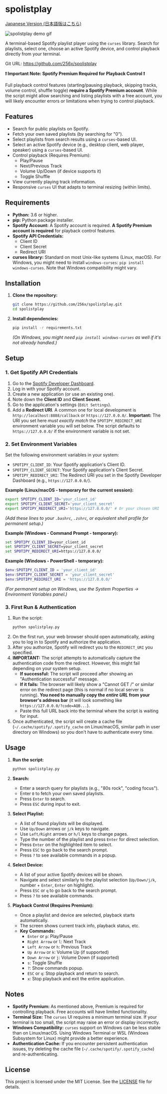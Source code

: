 # spolistplay

[Japanese Version (日本語版はこちら)](README_jp.md)

![spolistplay demo gif](https://github.com/user-attachments/assets/26c22414-2cb2-4e26-a5db-219ecaf04398)

A terminal-based Spotify playlist player using the `curses` library. Search for playlists, select one, choose an active Spotify device, and control playback directly from your terminal.

Git URL: https://github.com/256x/spolistplay

**❗ Important Note: Spotify Premium Required for Playback Control ❗**

Full playback control features (starting/pausing playback, skipping tracks, volume control, shuffle toggle) **require a Spotify Premium account**. While the script might allow searching and listing playlists with a free account, you will likely encounter errors or limitations when trying to control playback.

## Features

*   Search for public playlists on Spotify.
*   Fetch your own saved playlists (by searching for "0").
*   Select playlists from search results using a `curses`-based UI.
*   Select an active Spotify device (e.g., desktop client, web player, speaker) using a `curses`-based UI.
*   Control playback (Requires Premium):
    *   Play/Pause
    *   Next/Previous Track
    *   Volume Up/Down (if device supports it)
    *   Toggle Shuffle
*   View currently playing track information.
*   Responsive `curses` UI that adapts to terminal resizing (within limits).

## Requirements

*   **Python:** 3.6 or higher.
*   **pip:** Python package installer.
*   **Spotify Account:** A Spotify account is required. **A Spotify Premium account is required** for playback control features.
*   **Spotify API Credentials:**
    *   Client ID
    *   Client Secret
    *   Redirect URI
*   **curses library:** Standard on most Unix-like systems (Linux, macOS). For Windows, you might need to install `windows-curses`: `pip install windows-curses`. Note that Windows compatibility might vary.

## Installation

1.  **Clone the repository:**
    ```bash
    git clone https://github.com/256x/spolistplay.git
    cd spolistplay
    ```

2.  **Install dependencies:**
    ```bash
    pip install -r requirements.txt
    ```
    *(On Windows, you might need `pip install windows-curses` as well if it's not already handled.)*

## Setup

### 1. Get Spotify API Credentials

1.  Go to the [Spotify Developer Dashboard](https://developer.spotify.com/dashboard/).
2.  Log in with your Spotify account.
3.  Create a new application (or use an existing one).
4.  Note down the **Client ID** and **Client Secret**.
5.  Go to the application's settings (`Edit Settings`).
6.  Add a **Redirect URI**. A common one for local development is `http://localhost:8888/callback` or `https://127.0.0.0/`. **Important:** The URI you set here *must exactly match* the `SPOTIPY_REDIRECT_URI` environment variable you will set below. The script defaults to `https://127.0.0.0/` if the environment variable is not set.

### 2. Set Environment Variables

Set the following environment variables in your system:

*   `SPOTIPY_CLIENT_ID`: Your Spotify application's Client ID.
*   `SPOTIPY_CLIENT_SECRET`: Your Spotify application's Client Secret.
*   `SPOTIPY_REDIRECT_URI`: The Redirect URI you set in the Spotify Developer Dashboard (e.g., `https://127.0.0.0/`).

**Example (Linux/macOS - temporary for the current session):**

```bash
export SPOTIPY_CLIENT_ID='your_client_id'
export SPOTIPY_CLIENT_SECRET='your_client_secret'
export SPOTIPY_REDIRECT_URI='https://127.0.0.0/' # Or your chosen URI
```

*(Add these lines to your `.bashrc`, `.zshrc`, or equivalent shell profile for permanent setup.)*

**Example (Windows - Command Prompt - temporary):**

```cmd
set SPOTIPY_CLIENT_ID=your_client_id
set SPOTIPY_CLIENT_SECRET=your_client_secret
set SPOTIPY_REDIRECT_URI=https://127.0.0.0/
```

**Example (Windows - PowerShell - temporary):**

```powershell
$env:SPOTIPY_CLIENT_ID = 'your_client_id'
$env:SPOTIPY_CLIENT_SECRET = 'your_client_secret'
$env:SPOTIPY_REDIRECT_URI = 'https://127.0.0.0/'
```

*(For permanent setup on Windows, use the System Properties -> Environment Variables panel.)*

### 3. First Run & Authentication

1.  Run the script:
    ```bash
    python spolistplay.py
    ```
2.  On the first run, your web browser should open automatically, asking you to log in to Spotify and authorize the application.
3.  After you authorize, Spotify will redirect you to the `REDIRECT_URI` you specified.
4.  **IMPORTANT:** The script attempts to automatically capture the authentication code from the redirect. However, this might fail depending on your system setup.
    *   **If successful:** The script will proceed after showing an "Authentication successful" message.
    *   **If it fails:** The browser will likely show a "Cannot GET /" or similar error on the redirect page (this is normal if no local server is running). **You need to manually copy the *entire URL* from your browser's address bar** (it will look something like `https://127.0.0.0/?code=AQB...`).
    *   Paste this full URL back into the terminal where the script is waiting for input.
5.  Once authenticated, the script will create a cache file (`~/.cache/spotify/.spotify_cache` on Linux/macOS, similar path in user directory on Windows) so you don't have to authenticate every time.

## Usage

1.  **Run the script:**
    ```bash
    python spolistplay.py
    ```

2.  **Search:**
    *   Enter a search query for playlists (e.g., "80s rock", "coding focus").
    *   Enter `0` to fetch your own saved playlists.
    *   Press `Enter` to search.
    *   Press `ESC` during input to exit.

3.  **Select Playlist:**
    *   A list of found playlists will be displayed.
    *   Use `Up/Down` arrows or `j/k` keys to navigate.
    *   Use `Left/Right` arrows or `h/l` keys to change pages.
    *   Type the number of the playlist and press `Enter` for direct selection.
    *   Press `Enter` on the highlighted item to select.
    *   Press `ESC` to go back to the search prompt.
    *   Press `?` to see available commands in a popup.

4.  **Select Device:**
    *   A list of your active Spotify devices will be shown.
    *   Navigate and select similarly to the playlist selection (`Up/Down/j/k`, number + `Enter`, `Enter` on highlight).
    *   Press `ESC` or `q` to go back to the search prompt.
    *   Press `?` to see available commands.

5.  **Playback Control (Requires Premium):**
    *   Once a playlist and device are selected, playback starts automatically.
    *   The screen shows current track info, playback status, etc.
    *   **Key Commands:**
        *   `Enter` or `p`: Play/Pause
        *   `Right Arrow` or `l`: Next Track
        *   `Left Arrow` or `h`: Previous Track
        *   `Up Arrow` or `k`: Volume Up (if supported)
        *   `Down Arrow` or `j`: Volume Down (if supported)
        *   `s`: Toggle Shuffle
        *   `?`: Show commands popup.
        *   `ESC` or `q`: Stop playback and return to search.
        *   `x`: Stop playback and exit the entire application.

## Notes

*   **Spotify Premium:** As mentioned above, Premium is required for controlling playback. Free accounts will have limited functionality.
*   **Terminal Size:** The `curses` UI requires a minimum terminal size. If your terminal is too small, the script may raise an error or display incorrectly.
*   **Windows Compatibility:** `curses` support on Windows can be less stable than on Linux/macOS. Using Windows Terminal or WSL (Windows Subsystem for Linux) might provide a better experience.
*   **Authentication Cache:** If you encounter persistent authentication issues, try deleting the cache file (`~/.cache/spotify/.spotify_cache`) and re-authenticating.

## License

This project is licensed under the MIT License. See the [LICENSE](LICENSE) file for details.

